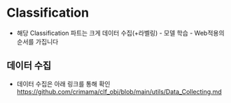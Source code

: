 # Classification 
- 해당 Classification 파트는 크게 데이터 수집(+라벨링) - 모델 학습 - Web적용의 순서를 가집니다 

## 데이터 수집 
- 데이터 수집은 아래 링크를 통해 확인 
https://github.com/crimama/clf_obj/blob/main/utils/Data_Collecting.md
